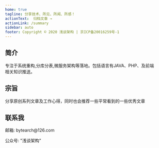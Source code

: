 ```yaml
---
home: true
tagline: 分享技术、所见、所闻、所感！
actionText:  归档文章 →
actionLink: /summary
sidebar: auto
footer: Copyright © 2020 浅谈架构 | 京ICP备20016259号-1
---
```


<div class="features">
    <div class="feature">
        <h2>简介</h2>
        <p>专注于系统重构,分库分表,微服务架构等落地。包括语言有JAVA、PHP、及前端相关知识推送。</p>
    </div>
    <div class="feature">
        <h2>宗旨</h2>
        <p>分享原创系列文章及工作心得，同时也会推荐一些平常看到的一些优秀文章</p>
    </div>
    <div class="feature">
        <h2>联系我</h2>
        <p>邮箱: bytearch@126.com</p>
        <p>公众号: "浅谈架构"</p>
    </div>
</div>